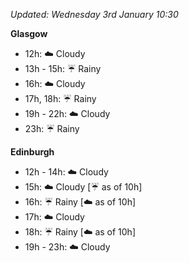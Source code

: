 *Updated: Wednesday 3rd January 10:30*

**Glasgow**

* 12h: :cloud: Cloudy
* 13h - 15h: :umbrella: Rainy
* 16h: :cloud: Cloudy
* 17h, 18h: :umbrella: Rainy
* 19h - 22h: :cloud: Cloudy
* 23h: :umbrella: Rainy

**Edinburgh**

* 12h - 14h: :cloud: Cloudy
* 15h: :cloud: Cloudy [:umbrella: as of 10h]
* 16h: :umbrella: Rainy [:cloud: as of 10h]
* 17h: :cloud: Cloudy
* 18h: :umbrella: Rainy [:cloud: as of 10h]
* 19h - 23h: :cloud: Cloudy
